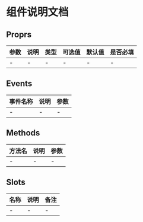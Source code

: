 # 组件说明文档

## Proprs

| 参数          | 说明            						| 类型    | 可选值    | 默认值         | 是否必填|
|---------------| -------------------------------------- | ------- | --------------- | ------------- |------|
|   -			|	-									|	-	|	-	|	-	|	-	|

## Events

| 事件名称| 说明  |	参数	|
|-----| ---- | ------- |
|  - |	-	|	-	|


## Methods

| 方法名| 说明  |	参数	|
|-----| ---- | ------- |
|  - |	-	|	-	|

## Slots

| 名称| 说明  |	备注	|
|-----| ---- | ------- |
|  - |	-	|	-	|